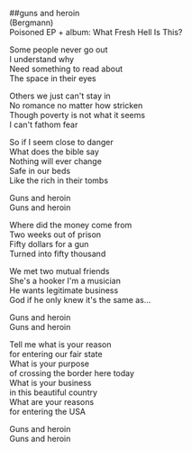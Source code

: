 ##guns and heroin  
(Bergmann)  
Poisoned EP + album: What Fresh Hell Is This?  
  
Some people never go out  
I understand why  
Need something to read about  
The space in their eyes  
  
Others we just can't stay in  
No romance no matter how stricken  
Though poverty is not what it seems  
I can't fathom fear  
  
So if I seem close to danger  
What does the bible say  
Nothing will ever change  
Safe in our beds  
Like the rich in their tombs  
  
Guns and heroin  
Guns and heroin  
  
Where did the money come from  
Two weeks out of prison  
Fifty dollars for a gun  
Turned into fifty thousand  
  
We met two mutual friends  
She's a hooker I'm a musician  
He wants legitimate business  
God if he only knew it's the same as...  
  
Guns and heroin  
Guns and heroin  
  
Tell me what is your reason  
for entering our fair state  
What is your purpose  
of crossing the border here today  
What is your business  
in this beautiful country  
What are your reasons  
for entering the USA  
  
Guns and heroin  
Guns and heroin  
